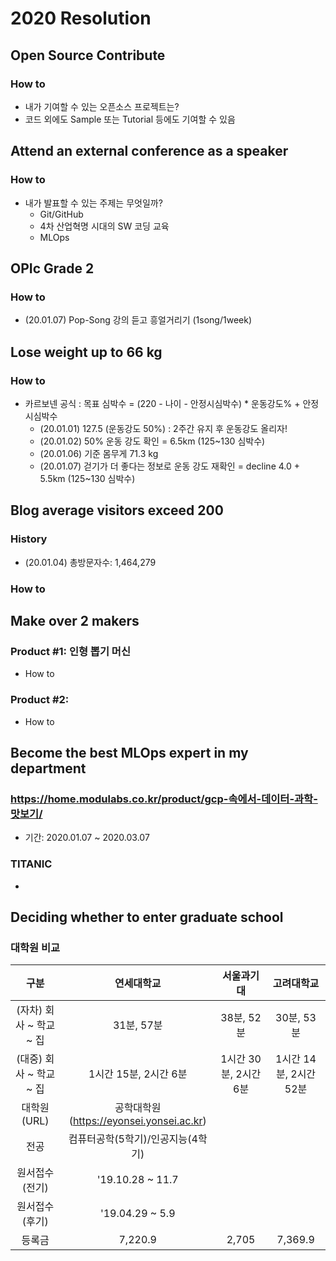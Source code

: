 # 2020 Resolution


## Open Source Contribute

### How to
- 내가 기여할 수 있는 오픈소스 프로젝트는?
- 코드 외에도 Sample 또는 Tutorial 등에도 기여할 수 있음


## Attend an external conference as a speaker

### How to
- 내가 발표할 수 있는 주제는 무엇일까?
  - Git/GitHub
  - 4차 산업혁명 시대의 SW 코딩 교육
  - MLOps


## OPIc Grade 2

### How to
- (20.01.07) Pop-Song 강의 듣고 흥얼거리기 (1song/1week)


## Lose weight up to 66 kg

### How to
- 카르보넨 공식 : 목표 심박수 = (220 - 나이 - 안정시심박수) * 운동강도% + 안정시심박수
  - (20.01.01) 127.5 (운동강도 50%) : 2주간 유지 후 운동강도 올리자!
  - (20.01.02) 50% 운동 강도 확인 = 6.5km (125~130 심박수)
  - (20.01.06) 기준 몸무게 71.3 kg
  - (20.01.07) 걷기가 더 좋다는 정보로 운동 강도 재확인 = decline 4.0 + 5.5km (125~130 심박수)


## Blog average visitors exceed 200

### History
- (20.01.04) 총방문자수: 1,464,279

### How to


## Make over 2 makers

### Product #1: 인형 뽑기 머신

- How to

### Product #2: 

- How to


## Become the best MLOps expert in my department

### https://home.modulabs.co.kr/product/gcp-속에서-데이터-과학-맛보기/

- 기간: 2020.01.07 ~ 2020.03.07

### TITANIC

-


## Deciding whether to enter graduate school

### 대학원 비교

| 구분                    | 연세대학교                               | 서울과기대             | 고려대학교              |
|:-----------------------:|:---------------------------------------:|:---------------------:|:----------------------:|
| (자차) 회사 ~ 학교 ~ 집  | 31분, 57분                               | 38분, 52분            | 30분, 53분              |
| (대중) 회사 ~ 학교 ~ 집  | 1시간 15분, 2시간 6분                     | 1시간 30분, 2시간 6분  | 1시간 14분, 2시간 52분  |
| 대학원 (URL)             | 공학대학원(https://eyonsei.yonsei.ac.kr) |                       |                        |
| 전공                     | 컴퓨터공학(5학기)/인공지능(4학기)         |                        |                       |
| 원서접수 (전기)           | '19.10.28 ~ 11.7                        |                       |                        |
| 원서접수 (후기)           | '19.04.29 ~ 5.9                         |                       |                        |
| 등록금                   | 7,220.9                                  | 2,705                 | 7,369.9               |
